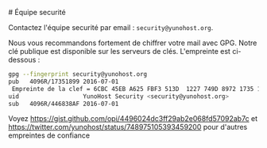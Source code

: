 # Équipe securité

Contactez l'équipe securité par email : `security@yunohost.org`.

Nous vous recommandons fortement de chiffrer votre mail avec GPG. Notre clé
publique est disponible sur les serveurs de clés. L'empreinte est ci-dessous :

```bash
gpg --fingerprint security@yunohost.org
pub   4096R/17351899 2016-07-01
 Empreinte de la clef = 6CBC 45EB A625 FBF3 513D  1227 749D 8972 1735 1899
uid                  YunoHost Security <security@yunohost.org>
sub   4096R/446838AF 2016-07-01
```

Voyez https://gist.github.com/opi/4496024dc3ff29ab2e068fd57092ab7c et https://twitter.com/yunohost/status/748975105393459200 pour d'autres empreintes de confiance